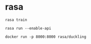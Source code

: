 # rasa

```shell
rasa train
```

```shell
rasa run --enable-api
```

```shell
docker run -p 8000:8000 rasa/duckling
```